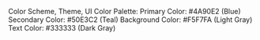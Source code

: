 Color Scheme, Theme, UI
Color Palette:
Primary Color: #4A90E2 (Blue)
Secondary Color: #50E3C2 (Teal)
Background Color: #F5F7FA (Light Gray)
Text Color: #333333 (Dark Gray)

